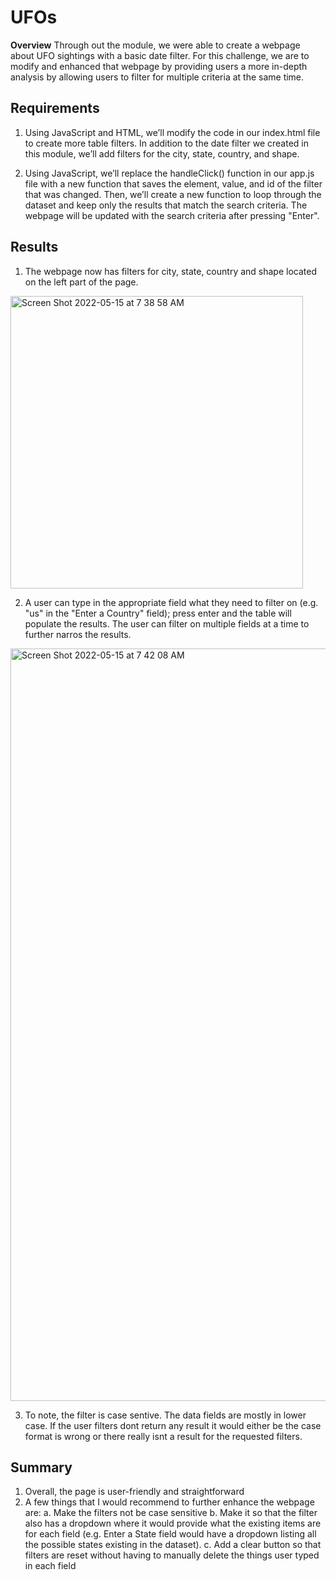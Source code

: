 # UFOs
**Overview** Through out the module, we were able to create a webpage about UFO sightings with a basic date filter. For this challenge, we are to modify and enhanced that webpage by providing users a more in-depth analysis by allowing users to filter for multiple criteria at the same time. 

## Requirements

1. Using JavaScript and HTML, we’ll modify the code in our index.html file to create more table filters. In addition to the date filter we created in this module, we’ll add filters for the city, state, country, and shape.

2. Using JavaScript, we’ll replace the handleClick() function in our app.js file with a new function that saves the element, value, and id of the filter that was changed. Then, we’ll create a new function to loop through the dataset and keep only the results that match the search criteria. The webpage will be updated with the search criteria after pressing "Enter".

## Results

1. The webpage now has filters for city, state, country and shape located on the left part of the page. 

<img width="468" alt="Screen Shot 2022-05-15 at 7 38 58 AM" src="https://user-images.githubusercontent.com/98235755/168470916-b7cd74b6-94bf-4514-9442-c67f128d2845.png">


2. A user can type in the appropriate field what they need to filter on (e.g. "us" in the "Enter a Country" field); press enter and the table will populate the results. The user can filter on multiple fields at a time to further narros the results. 


<img width="1204" alt="Screen Shot 2022-05-15 at 7 42 08 AM" src="https://user-images.githubusercontent.com/98235755/168470996-ef4a593f-413b-41d3-9c4e-388a5668ef11.png">


3. To note, the filter is case sentive. The data fields are mostly in lower case. If the user filters dont return any result it would either be the case format is wrong or there really isnt a result for the requested filters.


## Summary

1. Overall, the page is user-friendly and straightforward
2. A few things that I would recommend to further enhance the webpage are:
      a. Make the filters not be case sensitive
      b. Make it so that the filter also has a dropdown where it would provide what the existing items are for each 
      field (e.g. Enter a State field would have a dropdown listing all the possible states existing in the dataset).
      c. Add a clear button so that filters are reset without having to manually delete the things user typed in each 
      field
